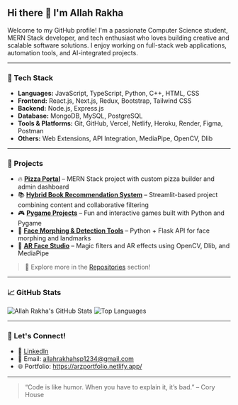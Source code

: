 ## Hi there 👋 I'm Allah Rakha

Welcome to my GitHub profile! I'm a passionate Computer Science student, MERN Stack developer, and tech enthusiast who loves building creative and scalable software solutions. I enjoy working on full-stack web applications, automation tools, and AI-integrated projects.

---

### 🔧 Tech Stack
- **Languages:** JavaScript, TypeScript, Python, C++, HTML, CSS
- **Frontend:** React.js, Next.js, Redux, Bootstrap, Tailwind CSS
- **Backend:** Node.js, Express.js
- **Database:** MongoDB, MySQL, PostgreSQL
- **Tools & Platforms:** Git, GitHub, Vercel, Netlify, Heroku, Render, Figma, Postman
- **Others:** Web Extensions, API Integration, MediaPipe, OpenCV, Dlib

---

### 🚀 Projects

- 🔥 **[Pizza Portal](https://github.com/AllahRakha1234/Pizza-Portal)** – MERN Stack project with custom pizza builder and admin dashboard  
- 📚 **[Hybrid Book Recommendation System](https://github.com/AllahRakha1234/Book-Recommendation-System)** – Streamlit-based project combining content and collaborative filtering  
- 🎮 **[Pygame Projects](https://github.com/AllahRakha1234/Python-Games)** – Fun and interactive games built with Python and Pygame  
- 🧠 **[Face Morphing & Detection Tools](https://github.com/AllahRakha1234/Face-Morphing)** – Python + Flask API for face morphing and landmarks  
- 🎨 **[AR Face Studio](https://github.com/AllahRakha1234/AR-FaceStudio)** – Magic filters and AR effects using OpenCV, Dlib, and MediaPipe

> 📌 Explore more in the [Repositories](https://github.com/AllahRakha1234?tab=repositories) section!

---

### 📈 GitHub Stats

![Allah Rakha's GitHub Stats](https://github-readme-stats.vercel.app/api?username=AllahRakha1234&show_icons=true&theme=radical)
![Top Languages](https://github-readme-stats.vercel.app/api/top-langs/?username=AllahRakha1234&layout=compact&theme=radical)


---

### 🤝 Let's Connect!
- 💼 [LinkedIn](https://www.linkedin.com/in/allah-rakha-z-a88b74233/)
- 📧 Email: allahrakhahsp1234@gmail.com
- 🌐 Portfolio: https://arzportfolio.netlify.app/

---

> “Code is like humor. When you have to explain it, it’s bad.” – Cory House
